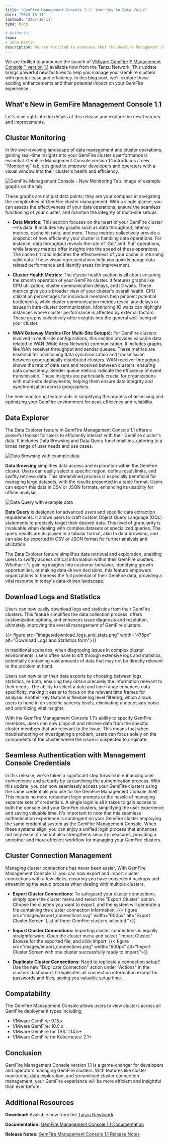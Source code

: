 ```yaml
---
title: "GemFire Management Console 1.1: Your Key to Data Value"
date: "2023-10-11"
lastmod: "2023-10-11"
type: blog

# Author(s)
team:
- John Martin
description: We are thrilled to announce that the GemFire Management Console version 1.1, is now available from the Tanzu Network. This update brings powerful new features to help you manage your GemFire clusters with greater ease and efficiency.
---
```


We are thrilled to announce the launch of  [VMware GemFire ® Management Console ™ version 1.1](https://network.tanzu.vmware.com/products/gemfire-management-console/) available now from the Tanzu Network. This update brings powerful new features to help you manage your GemFire clusters with greater ease and efficiency. In this blog post, we'll explore these exciting enhancements and their potential impact on your GemFire experience.

## What's New in GemFire Management Console 1.1

Let's dive right into the details of this release and explore the new features and improvements.

## Cluster Monitoring 

In the ever-evolving landscape of data management and cluster operations, gaining real-time insights into your GemFire cluster's performance is essential. GemFire Management Console version 1.1 introduces a new “Monitoring” tab, designed to empower developers and operators with a visual window into their cluster's health and efficiency.


![GemFire Management Console - New Monitoring Tab. Image of example graphs on the tab](images/monitoring.png#img)


These graphs are not just data points; they are your compass in navigating the complexities of GemFire cluster management. With a single glance, you can assess the effectiveness of your data operations, ensure the seamless functioning of your cluster, and maintain the integrity of multi-site setups. 

 *  **Data Metrics:** This section focuses on the heart of your GemFire cluster—its data. It includes key graphs such as data throughput, latency metrics, cache hit ratio, and more. These metrics collectively provide a snapshot of how efficiently your cluster is handling data operations. For instance, data throughput reveals the rate of 'Get' and 'Put' operations, while latency metrics offer insights into the speed of these operations. The cache hit ratio indicates the effectiveness of your cache in returning valid data. These visual representations help you quickly gauge data-related performance and identify areas for improvement.
    
 *  **Cluster Health Metrics:** The cluster health section is all about ensuring the smooth operation of your GemFire cluster. It features graphs like CPU utilization, cluster communication delays, and IO waits. These metrics give you a broader view of your cluster's overall health. CPU utilization percentages for individual members help pinpoint potential bottlenecks, while cluster communication metrics reveal any delays or issues in intra-cluster communication. Monitoring IO waits can highlight instances where cluster performance is affected by external factors. These graphs collectively offer insights into the general well-being of your cluster.
    
 *  **WAN Gateway Metrics (For Multi-Site Setups):** For GemFire clusters involved in multi-site configurations, this section provides valuable data related to WAN (Wide Area Network) communication. It includes graphs like WAN receiver throughput and sender queues. These metrics are essential for maintaining data synchronization and transmission between geographically distributed clusters. WAN receiver throughput shows the rate of data sent and received between clusters, ensuring data consistency. Sender queue metrics indicate the efficiency of event transmission. These insights are particularly crucial for organizations with multi-site deployments, helping them ensure data integrity and synchronization across geographies.

The new monitoring feature aids in simplifying the process of assessing and optimizing your GemFire environment for peak efficiency and reliability.

## Data Explorer

The Data Explorer feature in GemFire Management Console 1.1 offers a powerful toolset for users to efficiently interact with their GemFire cluster's data. It includes Data Browsing and Data Query functionalities, catering to a broad range of user needs and use cases.

![Data Browsing with example data](images/data_explorer_browse.png)

**Data Browsing** simplifies data access and exploration within the GemFire cluster. Users can easily select a specific region, define result limits, and swiftly retrieve data. This streamlined process is especially beneficial for managing large datasets, with the results presented in a table format. Users can export this data in CSV or JSON formats, enhancing its usability for offline analysis..



![Data Query with example data](images/data_explorer_query.png)

**Data Query** is designed for advanced users and specific data extraction requirements. It allows users to craft custom Object Query Language (OQL) statements to precisely target their desired data. This level of granularity is invaluable when dealing with complex datasets or specialized queries. The query results are displayed in a tabular format, akin to data browsing, and can also be exported in CSV or JSON format for further analysis and utilization.



The Data Explorer feature simplifies data retrieval and exploration, enabling users to swiftly access critical information within their GemFire clusters. Whether it's gaining insights into customer behavior, identifying growth opportunities, or making data-driven decisions, this feature empowers organizations to harness the full potential of their GemFire data, providing a vital resource in today's data-driven landscape.

## Download Logs and Statistics
Users can now easily download logs and statistics from their GemFire clusters. This feature simplifies the data collection process, offers customization options, and enhances issue diagnosis and resolution, ultimately improving the overall management of GemFire clusters.


{{< figure src="images/download_logs_and_stats.png" width="475px" alt="Download Logs and Statistics form">}}

In traditional scenarios, when diagnosing issues in complex cluster environments, users often have to sift through extensive logs and statistics, potentially containing vast amounts of data that may not be directly relevant to the problem at hand.

Users can now tailor their data exports by choosing between logs, statistics, or both, ensuring they obtain precisely the information relevant to their needs. The ability to select a date and time range enhances data specificity, making it easier to focus on the relevant time frames for analysis. Another key feature is flexible log level filtering, which allows users to hone in on specific severity levels, eliminating unnecessary noise and prioritizing vital insights.

With the GemFire Management Console 1.1's ability to specify GemFire members, users can now pinpoint and retrieve data from the specific cluster members that are relevant to the issue. This means that when troubleshooting or investigating a problem, users can focus solely on the components of the cluster where the issue is suspected to originate.

## Seamless Authentication with Management Console Credentials

In this release, we've taken a significant step forward in enhancing user convenience and security by streamlining the authentication process. With this update, you can now seamlessly access your GemFire clusters using the same credentials you use for the GemFire Management Console itself. This means no more redundant login prompts or the hassle of managing separate sets of credentials. A single login is all it takes to gain access to both the console and your GemFire clusters, simplifying the user experience and saving valuable time.
It's important to note that this seamless authentication experience is contingent on your GemFire cluster employing the same credential system as the GemFire Management Console. When these systems align, you can enjoy a unified login process that enhances not only ease of use but also strengthens security measures, providing a smoother and more efficient workflow for managing your GemFire clusters.

## Cluster Connection Management
Managing cluster connections has never been easier. With GemFire Management Console 1.1, you can now export and import cluster connections with a few clicks, ensuring you have convenient backups and streamlining the setup process when dealing with multiple clusters.
   
   * **Export Cluster Connections:** To safeguard your cluster connections, simply open the cluster menu and select the "Export Cluster" option. Choose the clusters you want to export, and the system will generate a file containing the cluster connection information. 
    {{< figure src="images/export_connections.svg" width="600px" alt="Export Cluster Screen.  List of three GemFire clusters selected.">}}

   * **Import Cluster Connections:** Importing cluster connections is equally straightforward. Open the cluster menu and select "Import Cluster." Browse for the exported file, and click import.
    {{< figure src="images/import_connections.png" width="600px" alt="Import Cluster Screen with one cluster successfully ready to import.">}}
    
   * **Duplicate Cluster Connections:** Need to replicate a connection setup? Use the new "Duplicate Connection" action under "Actions" in the clusters dashboard. It duplicates all connection information except for passwords and files, saving you valuable setup time.

## Compatability
The GemFire Management Console allows users to view clusters across all GemFire deployment types including

- VMware GemFire: 9.15.x
- VMware GemFire: 10.0.x
- VMware GemFire for TAS: 1.14.5+
- VMware GemFire for Kubernetes: 2.1+  

## Conclusion
GemFire Management Console version 1.1 is a game-changer for developers and operators managing GemFire clusters. With features like cluster monitoring, data exploration, and streamlined cluster connection management, your GemFire experience will be more efficient and insightful than ever before.

## Additional Resources

**Download:** Available now from the [Tanzu Newtwork](https://network.tanzu.vmware.com/products/gemfire-management-console/).

**Documentation:** [GemFire Management Console 1.1 Documentation](https://docs.vmware.com/en/VMware-GemFire-Management-Console/1.1/gfmc/index.html)

**Release Notes:** [GemFire Management Console 1.1 Release Notes](https://docs.vmware.com/en/VMware-GemFire-Management-Console/1.1/gfmc/release_notes.html)